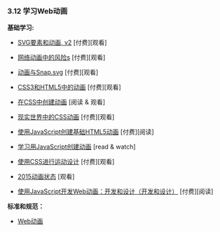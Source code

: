 ### 3.12 学习Web动画

**基础学习:**

* [SVG要素和动画, v2](https://frontendmasters.com/courses/svg-essentials-animation/) \[付费\]\[观看\]

* [网络动画中的风险s](https://www.codeschool.com/courses/adventures-in-web-animations) \[付费\]\[观看\]

* [动画与Snap.svg](https://webdesign.tutsplus.com/courses/animating-with-snapsvg) \[付费\]\[观看\]

* [CSS3和HTML5中的动画](https://frontendmasters.com/courses/animation-storytelling-html5-css3/) \[付费\]\[观看\]

* [在CSS中创建动画](http://www.kirupa.com/css_animations/index.htm) \[阅读 & 观看\]

* [现实世界中的CSS动画](https://webdesign.tutsplus.com/courses/css-animation-in-the-real-world) \[付费\]\[观看\]

* [使用JavaScript创建基础HTML5动画](http://www.amazon.com/Foundation-HTML5-Animation-JavaScript-Lamberta/dp/1430236655/ref=sr_1_3) \[付费\]\[阅读\]

* [学习用JavaScript创建动画](http://www.kirupa.com/javascript_animations/index.htm) \[read & watch\]

* [使用CSS进行运动设计](https://frontendmasters.com/courses/motion-design-css/) \[付费\]\[观看\]

* [2015动画状态](https://air.mozilla.org/rachel-nabors-state-of-the-animation-2015/) \[观看\]

* [使用JavaScript开发Web动画：开发和设计（开发和设计）](http://www.amazon.com/Web-Animation-using-JavaScript-Develop-ebook/dp/B00UNKXVDU/ref=sr_1_1) \[付费\]\[阅读\]


**标准和规范：**

* [Web动画](https://w3c.github.io/web-animations/)

